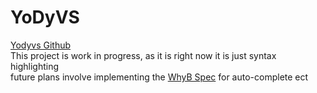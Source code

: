 # YoDyVS
[Yodyvs Github](https://github.com/Dude112113/Yodyvs)  
This project is work in progress, as it is right now it is just syntax highlighting  
future plans involve implementing the [WhyB Spec](https://github.com/Dude112113/WhyB-Spec) for auto-complete ect  
